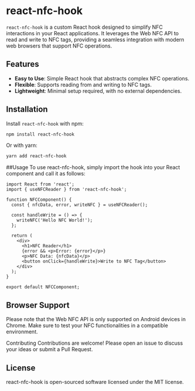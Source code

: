 # react-nfc-hook

`react-nfc-hook` is a custom React hook designed to simplify NFC interactions in your React applications. It leverages the Web NFC API to read and write to NFC tags, providing a seamless integration with modern web browsers that support NFC operations.

## Features

- **Easy to Use**: Simple React hook that abstracts complex NFC operations.
- **Flexible**: Supports reading from and writing to NFC tags.
- **Lightweight**: Minimal setup required, with no external dependencies.

## Installation

Install `react-nfc-hook` with npm:

```bash
npm install react-nfc-hook
```

Or with yarn:

```bash
yarn add react-nfc-hook
```

##Usage
To use react-nfc-hook, simply import the hook into your React component and call it as follows:

```
import React from 'react';
import { useNFCReader } from 'react-nfc-hook';

function NFCComponent() {
  const { nfcData, error, writeNFC } = useNFCReader();

  const handleWrite = () => {
    writeNFC('Hello NFC World!');
  };

  return (
    <div>
      <h1>NFC Reader</h1>
      {error && <p>Error: {error}</p>}
      <p>NFC Data: {nfcData}</p>
      <button onClick={handleWrite}>Write to NFC Tag</button>
    </div>
  );
}

export default NFCComponent;
```

## Browser Support
Please note that the Web NFC API is only supported on Android devices in Chrome. Make sure to test your NFC functionalities in a compatible environment.

Contributing
Contributions are welcome! Please open an issue to discuss your ideas or submit a Pull Request.

## License
react-nfc-hook is open-sourced software licensed under the MIT license.
